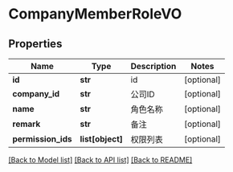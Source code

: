 # CompanyMemberRoleVO

## Properties
Name | Type | Description | Notes
------------ | ------------- | ------------- | -------------
**id** | **str** | id | [optional] 
**company_id** | **str** | 公司ID | [optional] 
**name** | **str** | 角色名称 | [optional] 
**remark** | **str** | 备注 | [optional] 
**permission_ids** | **list[object]** | 权限列表 | [optional] 

[[Back to Model list]](../README.md#documentation-for-models) [[Back to API list]](../README.md#documentation-for-api-endpoints) [[Back to README]](../README.md)

